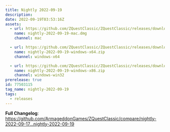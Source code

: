 ```yaml
---
title: Nightly 2022-09-19
description: 
date: 2022-09-19T03:53:16Z
assets: 
  - url: https://github.com/ZQuestClassic/ZQuestClassic/releases/download/nightly-2022-09-19/nightly-2022-09-19-mac.dmg
    name: nightly-2022-09-19-mac.dmg
    channel: mac

  - url: https://github.com/ZQuestClassic/ZQuestClassic/releases/download/nightly-2022-09-19/nightly-2022-09-19-windows-x64.zip
    name: nightly-2022-09-19-windows-x64.zip
    channel: windows-x64

  - url: https://github.com/ZQuestClassic/ZQuestClassic/releases/download/nightly-2022-09-19/nightly-2022-09-19-windows-x86.zip
    name: nightly-2022-09-19-windows-x86.zip
    channel: windows-win32
prerelease: true
id: 77503115
tag_name: nightly-2022-09-19
tags:
  - releases
---
```


**Full Changelog**: https://github.com/ArmageddonGames/ZQuestClassic/compare/nightly-2022-09-17...nightly-2022-09-19
